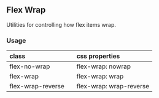 ## Flex Wrap

Utilities for controlling how flex items wrap.

### Usage

| class |  | css properties |
|:--|:--|:--|
| flex-no-wrap |  | flex-wrap: nowrap |
| flex-wrap |  | flex-wrap: wrap |
| flex-wrap-reverse |  | flex-wrap: wrap-reverse  |
